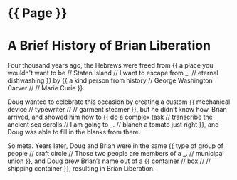 # {{ Page }}

# A Brief History of Brian Liberation

Four thousand years ago, the Hebrews were freed from {{ a place you wouldn't want to be // Staten Island // I want to escape from _. // eternal dishwashing }} by {{ a kind person from history // George Washington Carver //  // Marie Curie }}.

Doug wanted to celebrate this occasion by creating a custom {{ mechanical device // typewriter //  // garment steamer }}, but he didn’t know how. Brian arrived, and showed him how to {{ do a complex task // transcribe the ancient sea scrolls // I am going to _. // blanch a tomato just right }}, and Doug was able to fill in the blanks from there.

So meta. Years later, Doug and Brian were in the same {{ type of group of people // craft circle // Those two people are members of a _. // municipal union }}, and Doug drew Brian’s name out of a {{ container // box //  // shipping container }}, resulting in Brian Liberation.
